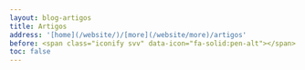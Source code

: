 ```yaml
---
layout: blog-artigos
title: Artigos
address: '[home](/website/)/[more](/website/more)/artigos'
before: <span class="iconify svv" data-icon="fa-solid:pen-alt"></span>
toc: false
---
```



